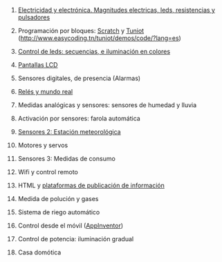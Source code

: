 1. [Electricidad y electrónica. Magnitudes electricas, leds, resistencias y pulsadores](./Electronica.md)

1. Programación por bloques: [Scratch](./scratch.md) y [Tuniot](./ProgramacionBloques.md) (http://www.easycoding.tn/tuniot/demos/code/?lang=es)

1. [Control de leds: secuencias, e iluminación en colores](./Leds.md)

1. [Pantallas LCD](./LCD.md)

1. Sensores digitales, de presencia (Alarmas)

1. [Relés y mundo real](./Reles.md)

1. Medidas analógicas y sensores: sensores de humedad y lluvia

1. Activación por sensores: farola automática

1. [Sensores 2:  Estación meteorológica](./Sensores_atmosfericos.md)

1. Motores y servos

1. Sensores 3: Medidas de consumo

1. Wifi y control remoto

1. HTML y [plataformas de publicación de información](./Plataformas.md)

1. Medida de polución y gases

1. Sistema de riego automático

1. Control desde el móvil ([AppInventor](./appinventor.md))

1. Control de potencia: iluminación gradual

1. Casa domótica
